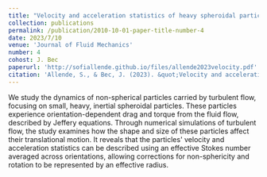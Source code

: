 ```yaml
---
title: "Velocity and acceleration statistics of heavy spheroidal particles in turbulence"
collection: publications
permalink: /publication/2010-10-01-paper-title-number-4
date: 2023/7/10
venue: 'Journal of Fluid Mechanics'
number: 4
cohost: J. Bec
paperurl: 'http://sofiallende.github.io/files/allende2023velocity.pdf'
citation: 'Allende, S., & Bec, J. (2023). &quot;Velocity and acceleration statistics of heavy spheroidal particles in turbulence.&quot; <i>OJournal of Fluid Mechanics</i>, 967, R4.'
---
```


<!--[Download paper here](http://sofiallende.github.io/files/papers/allende2023velocity.pdf)-->


We study the dynamics of non-spherical particles carried by turbulent flow, focusing on small, heavy, inertial spheroidal particles. These particles experience orientation-dependent drag and torque from the fluid flow, described by Jeffery equations. Through numerical simulations of turbulent flow, the study examines how the shape and size of these particles affect their translational motion. It reveals that the particles' velocity and acceleration statistics can be described using an effective Stokes number averaged across orientations, allowing corrections for non-sphericity and rotation to be represented by an effective radius.
